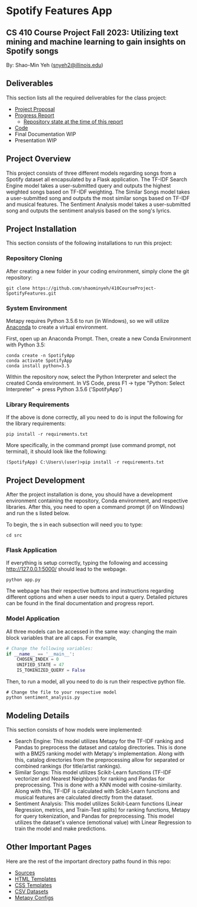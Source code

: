 # Spotify Features App

## CS 410 Course Project Fall 2023: Utilizing text mining and machine learning to gain insights on Spotify songs

By: Shao-Min Yeh (snyeh2@illinois.edu)

## Deliverables 

This section lists all the required deliverables for the class project:

* [Project Proposal](https://github.com/shaominyeh/410CourseProject-SpotifyFeatures/blob/main/Project%20Proposal.pdf)
* [Progress Report](https://github.com/shaominyeh/410CourseProject-SpotifyFeatures/blob/main/Project%20Progress%20Report.pdf)
    * [Repository state at the time of this report](https://github.com/shaominyeh/410CourseProject-SpotifyFeatures/tree/2b9611861ecd8c87bafb9a20a7e786936c2bea20)
* [Code](https://github.com/shaominyeh/410CourseProject-SpotifyFeatures/tree/main/src)
* Final Documentation WIP
* Presentation WIP

## Project Overview

This project consists of three different models regarding songs from a Spotify dataset all encapsulated by a Flask application. The TF-IDF Search Engine model takes a user-submitted query and outputs the highest weighted songs based on TF-IDF weighting. The Similar Songs model takes a user-submitted song and outputs the most similar songs based on TF-IDF and musical features. The Sentiment Analysis model takes a user-submitted song and outputs the sentiment analysis based on the song's lyrics. 

## Project Installation
This section consists of the following installations to run this project:

### Repository Cloning
After creating a new folder in your coding environment, simply clone the git repository:
```
git clone https://github.com/shaominyeh/410CourseProject-SpotifyFeatures.git
```

### System Environment
Metapy requires Python 3.5.6 to run (in Windows), so we will utilize [Anaconda](https://www.anaconda.com/download) to create a virtual environment.  

First, open up an Anaconda Prompt. Then, create a new Conda Environment with Python 3.5:
```
conda create -n SpotifyApp
conda activate SpotifyApp
conda install python=3.5
```
Within the repository now, select the Python Interpreter and select the created Conda environment. In VS Code, press F1 -> type "Python: Select Interpreter" -> press Python 3.5.6 ('SpotifyApp')

### Library Requirements
If the above is done correctly, all you need to do is input the following for the library requirements:
```
pip install -r requirements.txt
```
More specifically, in the command prompt (use command prompt, not terminal), it should look like the following:
```
(SpotifyApp) C:\Users\(user)>pip install -r requirements.txt
```

## Project Development
After the project installation is done, you should have a development environment containing the repository, Conda environment, and respective libraries. After this, you need to open a command prompt (if on Windows) and run the s listed below. 

To begin, the s in each subsection will need you to type:
```
cd src
``` 

### Flask Application
If everything is setup correctly, typing the following  and accessing http://127.0.0.1:5000/ should lead to the webpage.
```
python app.py
```
The webpage has their respective buttons and instructions regarding different options and when a user needs to input a query. Detailed pictures can be found in the final documentation and progress report. 

### Model Application
All three models can be accessed in the same way: changing the main block variables that are all caps. For example,
```python
# Change the following variables:
if __name__ == '__main__':
    CHOSEN_INDEX = 0
    UNIFIED_STATE = 47
    IS_TOKENIZED_QUERY = False
```
Then, to run a model, all you need to do is run their respective python file.
```
# Change the file to your respective model
python sentiment_analysis.py
```

## Modeling Details
This section consists of how models were implemented:

* Search Engine: This model utilizes Metapy for the TF-IDF ranking and Pandas to preprocess the dataset and catalog directories. This is done with a BM25 ranking model with Metapy's implementation. Along with this, catalog directories from the preprocessing allow for separated or combined rankings (for title/artist rankings).
* Similar Songs: This model utilizes Scikit-Learn functions (TF-IDF vectorizer and Nearest Neighbors) for ranking and Pandas for preprocessing. This is done with a KNN model with cosine-similarity. Along with this, TF-IDF is calculated with Scikit-Learn functions and musical features are calculated directly from the dataset.
* Sentiment Analysis: This model utilizes Scikit-Learn functions (Linear Regression, metrics, and Train-Test splits) for ranking functions, Metapy for query tokenization, and Pandas for preprocessing. This model utilizes the dataset's valence (emotional value) with Linear Regression to train the model and make predictions. 

## Other Important Pages

Here are the rest of the important directory paths found in this repo:

* [Sources](https://github.com/shaominyeh/410CourseProject-SpotifyFeatures/blob/main/docs/sources.txt)
* [HTML Templates](https://github.com/shaominyeh/410CourseProject-SpotifyFeatures/tree/main/src/templates)
* [CSS Templates](https://github.com/shaominyeh/410CourseProject-SpotifyFeatures/tree/main/src/static)
* [CSV Datasets](https://github.com/shaominyeh/410CourseProject-SpotifyFeatures/tree/main/data)
* [Metapy Configs](https://github.com/shaominyeh/410CourseProject-SpotifyFeatures/tree/main/config)
